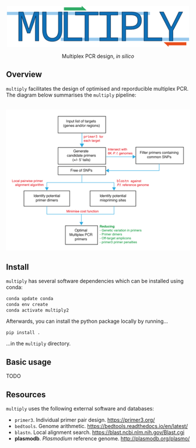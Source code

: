 <p align="center"><img src="images/multiply-logo.png" width="500"></p>

<p align="center">Multiplex PCR design, <i>in silico</i></p>

## Overview
`multiply` facilitates the design of optimised and reporducible multiplex PCR. The diagram below summarises the `multiply` pipeline:
<br></br>
<p align="center"><img src="images/multiply-pipeline.png" width="600"></p>

## Install
`multiply` has several software dependencies which can be installed using conda:
```
conda update conda
conda env create
conda activate multiply2
```
Afterwards, you can install the python package locally by running...
```
pip install .
```
...in the `multiply` directory.

## Basic usage
TODO

## Resources
`multiply` uses the following external software and databases:
- `primer3`. Individual primer pair design. https://primer3.org/
- `bedtools`. Genome arithmetic. https://bedtools.readthedocs.io/en/latest/
- `blastn`. Local alignment search. https://blast.ncbi.nlm.nih.gov/Blast.cgi
- **plasmodb**. *Plasmodium* reference genome. http://plasmodb.org/plasmo/
